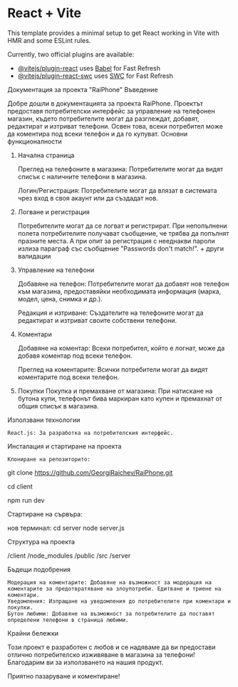 # React + Vite

This template provides a minimal setup to get React working in Vite with HMR and some ESLint rules.

Currently, two official plugins are available:

- [@vitejs/plugin-react](https://github.com/vitejs/vite-plugin-react/blob/main/packages/plugin-react/README.md) uses [Babel](https://babeljs.io/) for Fast Refresh
- [@vitejs/plugin-react-swc](https://github.com/vitejs/vite-plugin-react-swc) uses [SWC](https://swc.rs/) for Fast Refresh

Документация за проекта "RaiPhone"
Въведение

Добре дошли в документацията за проекта RaiPhone. Проектът предоставя потребителски интерфейс за управление на телефонен магазин, където потребителите могат да разглеждат, добавят, редактират и изтриват телефони. Освен това, всеки потребител може да коментира под всеки телефон и да го купуват.
Основни функционалности
1. Начална страница

    Преглед на телефоните в магазина: Потребителите могат да видят списък с наличните телефони в магазина.

    Логин/Регистрация: Потребителите могат да влязат в системата чрез вход в своя акаунт или да създадат нов.

2. Логване и регистрация

    Потребителите могат да се логват и регистрират. При непопълнени полета потребителите получават съобщение, че трябва да попълнят празните места. А при опит за регистрация с нееднакви пароли излиза параграф със съобщение "Passwords don't match!". + други валидации

3. Управление на телефони

    Добавяне на телефон: Потребителите могат да добавят нов телефон към магазина, предоставяйки необходимата информация (марка, модел, цена, снимка и др.).

    Редакция и изтриване: Създателите на телефоните могат да редактират и изтриват своите собствени телефони.

4. Коментари

    Добавяне на коментар: Всеки потребител, който е логнат, може да добавя коментар под всеки телефон.

    Преглед на коментарите: Всички потребители могат да видят коментарите под всеки телефон.

5. Покупки
    Покупка и премахване от магазина: При натискане на бутона купи, телефонът бива маркиран като купен и премахнат от общия списък в магазина.

Използвани технологии

    React.js: За разработка на потребителския интерфейс.

Инсталация и стартиране на проекта

    Клониране на репозиторито:

git clone https://github.com/GeorgiRaichev/RaiPhone.git

cd client

npm run dev

Стартиране на сървъра:

нов терминал: 
cd server
node server.js


Структура на проекта

/client
/node_modules
/public
/src
/server


Бъдещи подобрения

    Модерация на коментарите: Добавяне на възможност за модерация на коментарите за предотвратяване на злоупотреби. Едитване и триене на коментари.
    Уведомления: Изпращане на уведомления до потребителите при коментари и покупки.
    Бутон любими: Добавяне на възможност за потребителите да поставят определени телефони в страница любими.

Крайни бележки

Този проект е разработен с любов и се надяваме да ви предостави отлично потребителско изживяване в магазина за телефони! Благодарим ви за използването на нашия продукт.


Приятно пазаруване и коментиране!
